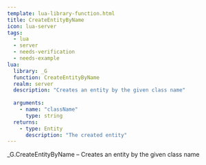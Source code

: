 ```yaml
---
template: lua-library-function.html
title: CreateEntityByName
icon: lua-server
tags:
  - lua
  - server
  - needs-verification
  - needs-example
lua:
  library: _G
  function: CreateEntityByName
  realm: server
  description: "Creates an entity by the given class name"
  
  arguments:
    - name: "className"
      type: string
  returns:
    - type: Entity
      description: "The created entity"
---
```


<div class="lua__search__keywords">
_G.CreateEntityByName &#x2013; Creates an entity by the given class name
</div>
